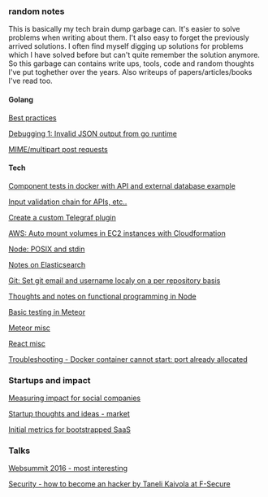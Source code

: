 ### random notes

This is basically my tech brain dump garbage can. It's easier to solve problems when writing about them. I't also easy to forget the previously arrived solutions. I often find myself digging up solutions for problems which I have solved before but
can't quite remember the solution anymore. So this garbage can contains write ups, tools, code and random thoughts I've put toghether
over the years. Also writeups of papers/articles/books I've read too.

#### Golang
[Best practices](tech/go/best_practices.md)

[Debugging 1: Invalid JSON output from go runtime](tech/go/debugging_1.md)

[MIME/multipart post requests](tech/go/mime-multipart.md)

#### Tech
[Component tests in docker with API and external database example](devops/docker_component_tests//docker_api_tests.md)

[Input validation chain for APIs, etc..](tech/node/validationChain.js)

[Create a custom Telegraf plugin](tech/influx_telegraf/custom_plugin_telegrag.md)

[AWS: Auto mount volumes in EC2 instances with Cloudformation](tech/aws/auto_mount_volume.md)

[Node: POSIX and stdin](tech/node/stdin.md)

[Notes on Elasticsearch](tech/elasticsearch/various.md)

[Git: Set git email and username localy on a per repository basis](tech/git/username_locally.md)

[Thoughts and notes on functional programming in Node](tech/fp/nodejs.md)

[Basic testing in Meteor](tech/meteor/testing.md)

[Meteor misc](tech/meteor/various.md)

[React misc](tech/react/various.md)

[Troubleshooting - Docker container cannot start: port already allocated](tech/docker_container_allocated_port.md)

### Startups and impact
[Measuring impact for social companies](impact/measuring_impact.md)

[Startup thoughts and ideas - market](startups/market.md)

[Initial metrics for bootstrapped SaaS](startups/initial_metrics_bootstrapped_saas.md)

### Talks
[Websummit 2016 - most interesting](talks/web_summit_most_interesting.md)

[Security - how to become an hacker by Taneli Kaivola at F-Secure](talks/taneli_kaivola_become_an_hacker.md)
